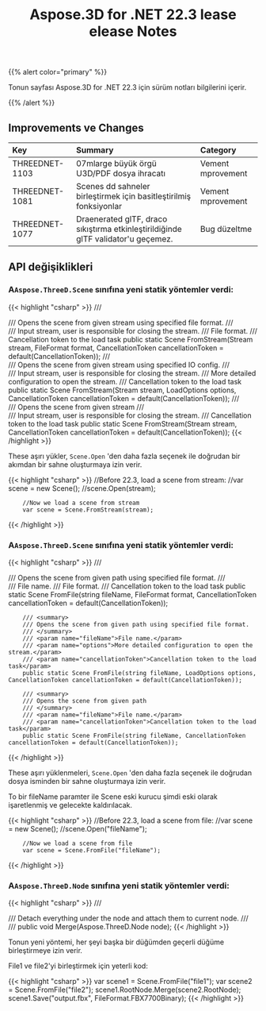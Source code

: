﻿---
title: Aspose.3D for .NET 22.3 lease elease Notes
type: docs
weight: 10
url: /tr/net/aspose-3d-for-net-22-3-release-notes/
description: To Aspose.3D for .NET 22.3 notlarını serbest bıraktı.
---
{{% alert color="primary" %}}

Tonun sayfası Aspose.3D for .NET 22.3 için sürüm notları bilgilerini içerir.

{{% /alert %}}
## **Improvements ve Changes**

|**Key**|**Summary**|**Category**|
|:- |:- |:- |
|THREEDNET-1103 |07mlarge büyük örgü U3D/PDF dosya ihracatı|Vement mprovement|
|THREEDNET-1081 |Scenes dd sahneler birleştirmek için basitleştirilmiş fonksiyonlar|Vement mprovement|
|THREEDNET-1077 |Draenerated glTF, draco sıkıştırma etkinleştirildiğinde glTF validator'u geçemez.|Bug düzeltme|


## API değişiklikleri ##


### A`Aspose.ThreeD.Scene` sınıfına yeni statik yöntemler verdi:

{{< highlight "csharp" >}}
        /// <summary>
        /// Opens the scene from given stream using specified file format.
        /// </summary>
        /// <param name="stream">Input stream, user is responsible for closing the stream.</param>
        /// <param name="format">File format.</param>
        /// <param name="cancellationToken">Cancellation token to the load task</param>
        public static Scene FromStream(Stream stream, FileFormat format, CancellationToken cancellationToken = default(CancellationToken));
        /// <summary>
        /// Opens the scene from given stream using specified IO config.
        /// </summary>
        /// <param name="stream">Input stream, user is responsible for closing the stream.</param>
        /// <param name="options">More detailed configuration to open the stream.</param>
        /// <param name="cancellationToken">Cancellation token to the load task</param>
        public static Scene FromStream(Stream stream, LoadOptions options, CancellationToken cancellationToken = default(CancellationToken));
        /// <summary>
        ///  Opens the scene from given stream
        /// </summary>
        /// <param name="stream">Input stream, user is responsible for closing the stream.</param>
        /// <param name="cancellationToken">Cancellation token to the load task</param>
        public static Scene FromStream(Stream stream, CancellationToken cancellationToken = default(CancellationToken));
{{< /highlight >}}

These aşırı yükler, `Scene.Open` 'den daha fazla seçenek ile doğrudan bir akımdan bir sahne oluşturmaya izin verir.

{{< highlight "csharp" >}}
        //Before 22.3, load a scene from stream:
        //var scene = new Scene();
        //scene.Open(stream);

        //Now we load a scene from stream
        var scene = Scene.FromStream(stream);
{{< /highlight >}}


### A`Aspose.ThreeD.Scene` sınıfına yeni statik yöntemler verdi:

{{< highlight "csharp" >}}
        /// <summary>
        /// Opens the scene from given path using specified file format.
        /// </summary>
        /// <param name="fileName">File name.</param>
        /// <param name="format">File format.</param>
        /// <param name="cancellationToken">Cancellation token to the load task</param>
        public static Scene FromFile(string fileName, FileFormat format, CancellationToken cancellationToken = default(CancellationToken));

        /// <summary>
        /// Opens the scene from given path using specified file format.
        /// </summary>
        /// <param name="fileName">File name.</param>
        /// <param name="options">More detailed configuration to open the stream.</param>
        /// <param name="cancellationToken">Cancellation token to the load task</param>
        public static Scene FromFile(string fileName, LoadOptions options, CancellationToken cancellationToken = default(CancellationToken));

        /// <summary>
        /// Opens the scene from given path
        /// </summary>
        /// <param name="fileName">File name.</param>
        /// <param name="cancellationToken">Cancellation token to the load task</param>
        public static Scene FromFile(string fileName, CancellationToken cancellationToken = default(CancellationToken));


{{< /highlight >}}

These aşırı yüklenmeleri, `Scene.Open` 'den daha fazla seçenek ile doğrudan dosya isminden bir sahne oluşturmaya izin verir.

To bir fileName paramter ile Scene eski kurucu şimdi eski olarak işaretlenmiş ve gelecekte kaldırılacak.

{{< highlight "csharp" >}}
        //Before 22.3, load a scene from file:
        //var scene = new Scene();
        //scene.Open("fileName");

        //Now we load a scene from file
        var scene = Scene.FromFile("fileName");
{{< /highlight >}}




### A`Aspose.ThreeD.Node` sınıfına yeni statik yöntemler verdi:

{{< highlight "csharp" >}}
        /// <summary>
        /// Detach everything under the node and attach them to current node.
        /// </summary>
        /// <param name="node"></param>
        public void Merge(Aspose.ThreeD.Node node);
{{< /highlight >}}


Tonun yeni yöntemi, her şeyi başka bir düğümden geçerli düğüme birleştirmeye izin verir.

File1 ve file2'yi birleştirmek için yeterli kod:

{{< highlight "csharp" >}}
        var scene1 = Scene.FromFile("file1");
        var scene2 = Scene.FromFile("file2");
        scene1.RootNode.Merge(scene2.RootNode);
        scene1.Save("output.fbx", FileFormat.FBX7700Binary);
{{< /highlight >}}

